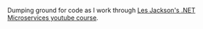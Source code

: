 Dumping ground for code as I work through [Les Jackson's .NET Microservices youtube course](https://www.youtube.com/watch?v=DgVjEo3OGBI).
